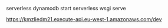 serverless dynamodb start
serverless wsgi serve

 https://kmzliedm21.execute-api.eu-west-1.amazonaws.com/dev